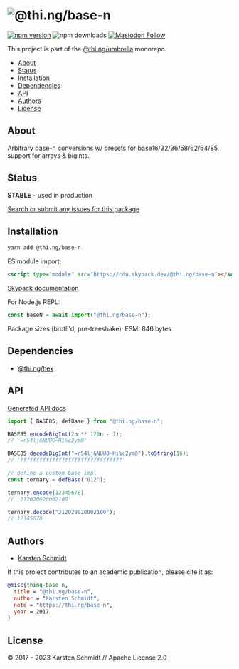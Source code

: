 <!-- This file is generated - DO NOT EDIT! -->

# ![@thi.ng/base-n](https://media.thi.ng/umbrella/banners-20220914/thing-base-n.svg?ff456543)

[![npm version](https://img.shields.io/npm/v/@thi.ng/base-n.svg)](https://www.npmjs.com/package/@thi.ng/base-n)
![npm downloads](https://img.shields.io/npm/dm/@thi.ng/base-n.svg)
[![Mastodon Follow](https://img.shields.io/mastodon/follow/109331703950160316?domain=https%3A%2F%2Fmastodon.thi.ng&style=social)](https://mastodon.thi.ng/@toxi)

This project is part of the
[@thi.ng/umbrella](https://github.com/thi-ng/umbrella/) monorepo.

- [About](#about)
- [Status](#status)
- [Installation](#installation)
- [Dependencies](#dependencies)
- [API](#api)
- [Authors](#authors)
- [License](#license)

## About

Arbitrary base-n conversions w/ presets for base16/32/36/58/62/64/85, support for arrays & bigints.

## Status

**STABLE** - used in production

[Search or submit any issues for this package](https://github.com/thi-ng/umbrella/issues?q=%5Bbase-n%5D+in%3Atitle)

## Installation

```bash
yarn add @thi.ng/base-n
```

ES module import:

```html
<script type="module" src="https://cdn.skypack.dev/@thi.ng/base-n"></script>
```

[Skypack documentation](https://docs.skypack.dev/)

For Node.js REPL:

```js
const baseN = await import("@thi.ng/base-n");
```

Package sizes (brotli'd, pre-treeshake): ESM: 846 bytes

## Dependencies

- [@thi.ng/hex](https://github.com/thi-ng/umbrella/tree/develop/packages/hex)

## API

[Generated API docs](https://docs.thi.ng/umbrella/base-n/)

```ts
import { BASE85, defBase } from "@thi.ng/base-n";

BASE85.encodeBigInt(2n ** 128n - 1);
// '=r54lj&NUUO~Hi%c2ym0'

BASE85.decodeBigInt("=r54lj&NUUO~Hi%c2ym0").toString(16);
// 'ffffffffffffffffffffffffffffffff'

// define a custom base impl
const ternary = defBase("012");

ternary.encode(12345678)
// '212020020002100'

ternary.decode("212020020002100");
// 12345678
```

## Authors

- [Karsten Schmidt](https://thi.ng)

If this project contributes to an academic publication, please cite it as:

```bibtex
@misc{thing-base-n,
  title = "@thi.ng/base-n",
  author = "Karsten Schmidt",
  note = "https://thi.ng/base-n",
  year = 2017
}
```

## License

&copy; 2017 - 2023 Karsten Schmidt // Apache License 2.0
